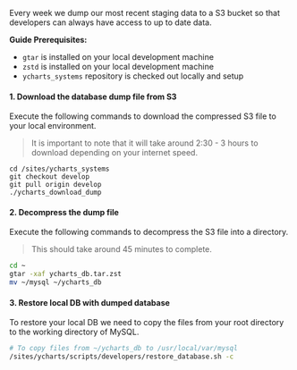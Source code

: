Every week we dump our most recent staging data to a S3 bucket so that developers can always have access to up to date data. 

**Guide Prerequisites:**
- `gtar` is installed on your local development machine
- `zstd` is installed on your local development machine
- `ycharts_systems` repository is checked out locally and setup

#### 1. Download the database dump file from S3
Execute the following commands to download the compressed S3 file to your local environment. 
> It is important to note that it will take around 2:30 - 3 hours to download depending on your internet speed.

```
cd /sites/ycharts_systems
git checkout develop
git pull origin develop
./ycharts_download_dump
```

#### 2. Decompress the dump file
Execute the following commands to decompress the S3 file into a directory.
> This should take around 45 minutes to complete.
```bash
cd ~
gtar -xaf ycharts_db.tar.zst
mv ~/mysql ~/ycharts_db
```

#### 3. Restore local DB with dumped database
To restore your local DB we need to copy the files from your root directory to the working directory of MySQL.
```bash
# To copy files from ~/ycharts_db to /usr/local/var/mysql
/sites/ycharts/scripts/developers/restore_database.sh -c
```